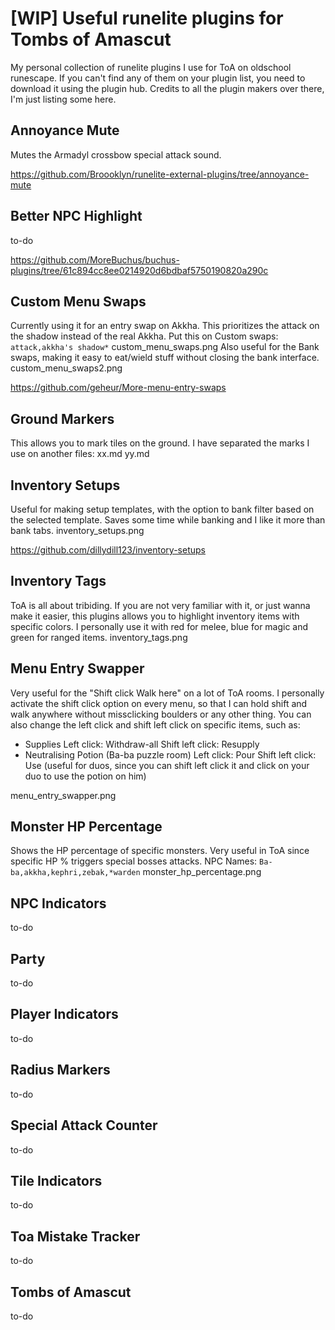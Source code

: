 # [WIP] Useful runelite plugins for Tombs of Amascut
My personal collection of runelite plugins I use for ToA on oldschool runescape. If you can't find any of them on your plugin list, you need to download it using the plugin hub. Credits to all the plugin makers over there, I'm just listing some here.
## Annoyance Mute
Mutes the Armadyl crossbow special attack sound.

https://github.com/Broooklyn/runelite-external-plugins/tree/annoyance-mute
## Better NPC Highlight
to-do

https://github.com/MoreBuchus/buchus-plugins/tree/61c894cc8ee0214920d6bdbaf5750190820a290c
## Custom Menu Swaps
Currently using it for an entry swap on Akkha. This prioritizes the attack on the shadow instead of the real Akkha.
Put this on Custom swaps: `attack,akkha's shadow*`
custom_menu_swaps.png
Also useful for the Bank swaps, making it easy to eat/wield stuff without closing the bank interface.
custom_menu_swaps2.png

https://github.com/geheur/More-menu-entry-swaps
## Ground Markers
This allows you to mark tiles on the ground. I have separated the marks I use on another files:
xx.md
yy.md
 ## Inventory Setups
 Useful for making setup templates, with the option to bank filter based on the selected template. Saves some time while banking and I like it more than bank tabs.
 inventory_setups.png
 
https://github.com/dillydill123/inventory-setups
## Inventory Tags
ToA is all about tribiding. If you are not very familiar with it, or just wanna make it easier, this plugins allows you to highlight inventory items with specific colors. I personally use it with red for melee, blue for magic and green for ranged items.
inventory_tags.png
## Menu Entry Swapper
Very useful for the "Shift click Walk here" on a lot of ToA rooms. I personally activate the shift click option on every menu, so that I can hold shift and walk anywhere without missclicking boulders or any other thing. You can also change the left click and shift left click on specific items, such as:
- Supplies
Left click: Withdraw-all
Shift left click: Resupply
- Neutralising Potion (Ba-ba puzzle room)
Left click: Pour
Shift left click: Use (useful for duos, since you can shift left click it and click on your duo to use the potion on him)

menu_entry_swapper.png
## Monster HP Percentage
Shows the HP percentage of specific monsters. Very useful in ToA since specific HP % triggers special bosses attacks. NPC Names: `Ba-ba,akkha,kephri,zebak,*warden`
monster_hp_percentage.png
## NPC Indicators
to-do
## Party
to-do
## Player Indicators
to-do
## Radius Markers
to-do
## Special Attack Counter
to-do
## Tile Indicators
to-do
## Toa Mistake Tracker
to-do
## Tombs of Amascut
to-do
